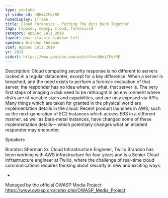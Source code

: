 ```yaml
---
type: youtube
yt-video-id: nQHmiCFqrRE
homedisplay: iframe
title: Cloud Forensics - Putting The Bits Back Together
tags: [appsec, owasp, cloud, forensics]
category: AppSec_Cali_2019
layout: post-classic-sidebar-left
speaker: Brandon Sherman
conf: AppSec Cali 2019
yr: 2019
vidurl: https://www.youtube.com/watch?v=nQHmiCFqrRE
---
```

Description: Cloud computing security response is no different to servers racked in a regular datacenter, except for a key difference: When a server is breached, and the need exists to perform a forensic evaluation of that server, the responder has no idea where, or what, that server is. The very first steps of imaging a disk need to be rethought in an environment where disks are of variable sizes and capabilities, and are only exposed via APIs. Many things which are taken for granted in the physical world are implementation details in the cloud. Recent product launches in AWS, such as the next-generation of EC2 instances which access EBS in a different manner, as well as bare-metal instances, have changed some of these implementation details— which potentially changes what an incident responder may encounter.


Speakers

Brandon Sherman
Sr. Cloud Infrastructure Engineer, Twilio
Brandon has been working with AWS infrastructure for four years and is a Senior Cloud Infrastructure engineer at Twilio, where the challenge of real-time cloud communications requires thinking about security in new and exciting ways.

-

Managed by the official OWASP Media Project https://www.owasp.org/index.php/OWASP_Media_Project
